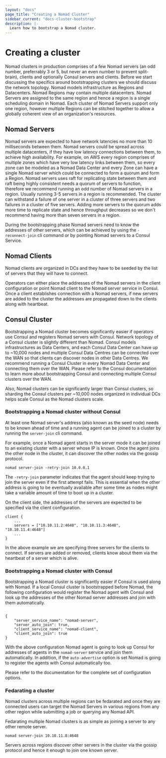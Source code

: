 ```yaml
---
layout: "docs"
page_title: "Creating a Nomad Cluster"
sidebar_current: "docs-cluster-bootstrap"
description: |-
  Learn how to bootstrap a Nomad cluster.
---
```


# Creating a cluster

Nomad clusters in production comprises of a few Nomad servers (an odd number,
preferrably 3 or 5, but never an even number to prevent split-brain), clients and
optionally Consul servers and clients. Before we start discussing the specifics
around bootstrapping clusters we should discuss the network topology. Nomad
models infrastructure as Regions and Datacenters. Nomad Regions may contain multiple
datacenters. Nomad Servers are assigned to the same region and hence a region is a
single scheduling domain in Nomad. Each cluster of Nomad Servers support
only one region, however multiple Regions can be stitched together to allow a
globally coherent view of an organization's resources.


## Nomad Servers

Nomad servers are expected to have network latencies no more than 10
milliseconds between them. Nomad servers could be spread across multiple
datacenters, if they have low latency connections between them, to achieve high
availability. For example, on AWS every region comprises of multiple zones which
have very low latency links between them, so every zone can be modeled as a
Nomad Data Center and every Zone can have a single Nomad server which could be
connected to form a quorum and form a Region. Nomad servers uses raft for
replicating state between them and raft being highly consistent needs a quorum
of servers to function, therefore we recommend running an odd number of Nomad
servers in a region. Usually running 3-5 servers in a region is recommended. The
cluster can withstand a failure of one server in a cluster of three
servers and two failures in a cluster of five servers. Adding more servers to
the quorum adds more time to replicate state and hence throughput decreases so
we don't recommend having more than seven servers in a region.

During the bootstrapping phase Nomad servers need to know the addresses of other
servers, which can be achieved by using the `-reconnect-join` cli command or by
pointing Nomad servers to a Consul Service.


## Nomad Clients

Nomad clients are organized in DCs and they have to be seeded by the list of
servers that they will have to connect.

Operators can either place the addresses of the Nomad servers in the client
configuration or point Nomad client to the Nomad server service in Consul. Once
a client establishes connection with a Nomad servers, if new servers are added
to the cluster the addresses are propagated down to the clients along with
heartbeat.


## Consul Cluster

Bootstrapping a Nomad cluster becomes significantly easier if operators use
Consul and registers Nomad servers with Consul. Network topology of a Consul
cluster is slightly different than Nomad. Consul models infrastructures as Data
Centers, and each Consul Data Center can have up to ~10,000 nodes and multiple
Consul Data Centres can be connected over the WAN so that clients can discover
nodes in other Data Centres. We recommend running a Consul Cluster in every
Nomad Data Center and connecting them over the WAN. Please refer to the Consul
documentation to learn more about bootstrapping Consul and connecting multiple
Consul clusters over the WAN.

Also, Nomad clusters can be significantly larger than Consul clusters, so
sharding the Consul clusters per ~10,000 nodes organized in individual DCs helps
scale Consul as the Nomad clusters scale.

### Bootstrapping a Nomad cluster without Consul

At least one Nomad server's address (also known as the seed node) needs to be
known ahead of time and a running agent can be joined to a cluster by running
the `server-join` cli command. 

For example, once a Nomad agent starts in the server mode it can be joined to an
existing cluster with a server whose IP is known. Once the agent joins the other
node in the cluster, it can discover the other nodes via the gossip protocol.

```
nomad server-join -retry-join 10.0.0.1
```

The `-retry-join` parameter indicates that the agent should keep trying to join
the server even if the first attempt fails. This is essential when the other
address is going to be eventually available after some time as nodes might take
a variable amount of time to boot up in a cluster.

On the client side, the addresses of the servers are expected to be specified
via the client configuration.

```
client {
    ...
    servers = ["10.10.11.2:4648", "10.10.11.3:4648", "10.10.11.4:4648"]
    ...
}
```

In the above example we are specifying three servers for the clients to
connect. If servers are added or removed, clients know about them via the
heartbeat of a server which is alive.


### Bootstrapping a Nomad cluster with Consul

Bootstrapping a Nomad cluster is significantly easier if Consul is used along
with Nomad. If a local Consul cluster is bootstrapped before Nomad, the
following configuration would register the Nomad agent with Consul and look up
the addresses of the other Nomad server addresses and join with them
automatically.

```

{
    "server_service_name": "nomad-server",
    "server_auto_join": true,
    "client_service_name": "nomad-client",
    "client_auto_join": true
}
```

With the above configuration Nomad agent is going to look up Consul for
addresses of agents in the `nomad-server` service and join them automatically.
In addition, if the `auto-advertise` option is set Nomad is going to register
the agents with Consul automatically too.

Please refer to the documentation for the complete set of configuration options.


### Fedarating a cluster

Nomad clusters across multiple regions can be fedarated and once they are
connected users can target the Nomad Servers in various regions from any other
region while submitting a job or querying any Nomad API.

Fedarating multiple Nomad clusters is as simple as joining a server to any other
remote server.

```
nomad server-join 10.10.11.8:4648
```

Servers across regions discover other servers in the cluster via the gossip
protocol and hence it enough to join one known server.
